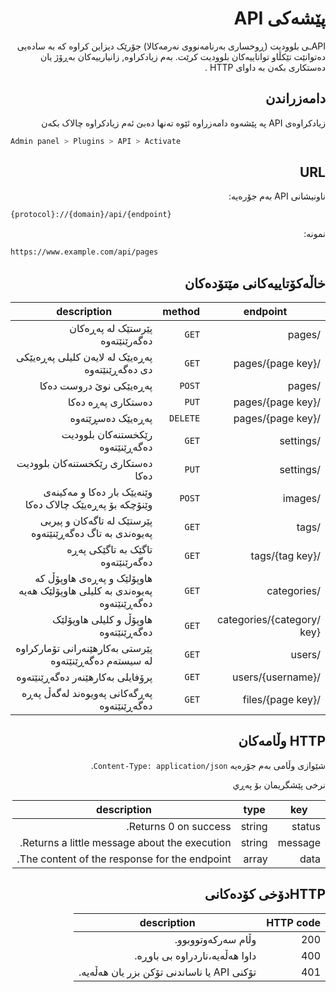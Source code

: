 <div dir="rtl">
  
  #  پێشەکی API
<!-- position: 1 -->

APIـی بلوودیت (ڕوخساری بەرنامەنووی نەرمەکالا) جۆرێک دیزاین کراوە کە بە سادەیی دەتوانێت تێكڵاو تواناییەکان بلوودیت کرێت. بەم زیادکراوە, زانیارییەکان بەڕۆژ یان دەستکاری بکەن بە داوای HTTP .

<h2 id="installation">دامەزراندن</h2>
زیادکراوەی API پە پێشەوە دامەزراوە  ئێوە تەنها دەبێ ئەم زیادکراوە چالاک بکەن
</div>

```bash
Admin panel > Plugins > API > Activate
```

<div dir="rtl">
<h2 id="url">URL</h2>
ناونیشانی API بەم جۆرەیە:
</div>

```bash
{protocol}://{domain}/api/{endpoint}
````

<div dir="rtl">
نمونە:
</div>

```bash
https://www.example.com/api/pages
```

<div dir="rtl">
<h2 id="endpoints">خاڵەکۆتاییەکانی مێتۆدەکان</h2>

| endpoint | method | description |
|----------|--------|-------------|
| /pages | `GET` | پێرستێک لە پەڕەکان دەگەرێنێتەوە |
| /pages/{page key} | `GET` | پەڕەیێک لە لایەن کلیلی پەڕەیێکی دی دەگەڕێنێتەوە |
| /pages | `POST` | پەڕەیێکی نوێ دروست دەکا |
| /pages/{page key} | `PUT` | دەستکاری پەڕە دەکا|
| /pages/{page key} | `DELETE` | پەڕەیێک دەسڕێتەوە |
| /settings | `GET` | رێکخستنەکان بلوودیت دەگەڕێنێتەوە |
| /settings | `PUT` | دەستکاری رێکخستنەکان بلوودیت دەکا |
| /images | `POST` | وێنەیێک بار دەکا و مەکینەی وێنۆچکە بۆ پەڕەیێک چالاک دەکا |
| /tags | `GET` | پێرستێک لە تاگەکان و پيريی پەیوەندی بە تاگ دەگەڕێنێتەوە |
| /tags/{tag key} | `GET` | تاگێک بە تاگێکی پەڕە دەگەرێنێتەوە |
| /categories | `GET` | هاوپۆلێک و پەڕەی هاوپۆڵ کە پەیوەندی بە کلیلی هاوپۆلێک هەیە دەگەڕێنێتەوە |
| /categories/{category key} | `GET` | هاوپۆڵ و کلیلی هاوپۆلێک دەگەڕێنێتەوە |
| /users | `GET` | پێرستی بەکارهێنەرانی تۆمارکراوە لە سیستەم دەگەڕێنێتەوە |
| /users/{username} | `GET` | پرۆفایلی بەکارهێنەر دەگەڕێنێتەوە |
| /files/{page key} | `GET` | پەڕگەکانی پەویوەند لەگەڵ پەڕە دەگەڕێنێتەوە |

<h2 id="http-response">HTTP وڵامەکان</h2>

شێوازی وڵامی بەم جۆرەیە `Content-Type: application/json`.

نرخی پێشگریمان بۆ پەڕي

| key | type | description |
|-----|------|-------------|
| status | string | Returns 0 on success. |
| message | string | Returns a little message about the execution. |
| data | array | The content of the response for the endpoint. |

<h2 id="http-status-code">HTTPدۆخی کۆدەکانی</h2>

| HTTP code | description |
|-----------|-------------|
| 200 | وڵام سەرکەوتووبوو. |
| 400 | داوا هەڵەیە،ناردراوە بی باوڕە. |
| 401 | تۆکنی API یا  ناساندنی تۆکن بزر یان هەڵەیە. |
</div>
